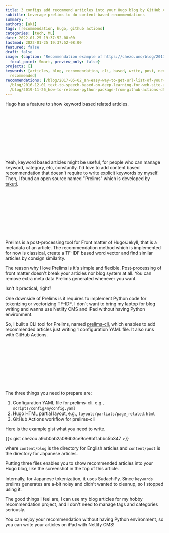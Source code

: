 ```yaml
---
title: 3 configs add recommend articles into your Hugo blog by GitHub Actions
subtitle: Leverage prelims to do content-based recommendations
summary: ''
authors: [aki]
tags: [recommendation, hugo, github actions]
categories: [tech, ML]
date: 2022-01-25 19:37:52-08:00
lastmod: 2022-01-25 19:37:52-08:00
featured: false
draft: false
image: {caption: 'Recommendation example of https://chezo.uno/blog/2017-07-24_simple-way-to-distribute-your-private-python-packages-within-your-organization-fb7af5dbd4c9/',
  focal_point: Smart, preview_only: false}
projects: []
keywords: [articles, blog, recommendation, cli, based, write, post, need, writing,
  recommended]
recommendations: [/blog/2017-05-02_an-easy-way-to-get-url-list-of-your-medium-publication-c60c61244101/,
  /blog/2016-12-01_text-to-speech-based-on-deep-learning-for-web-site-using-amazon-polly-and-ruby-adc1923212cb/,
  /blog/2019-11-26_how-to-release-python-package-from-github-actions-d5a1d8edba6e/]
---
```


Hugo has a feature to show keyword based related articles.

<div class="iframely-embed"><div class="iframely-responsive" style="height: 140px; padding-bottom: 0;"><a href="https://gohugo.io/content-management/related/" data-iframely-url="//iframely.net/q1grvUY?card=small"></a></div></div><script async src="//iframely.net/embed.js" charset="utf-8"></script>

Yeah, keyword based articles might be useful, for people who can manage keyword, category, etc, constantly.
I'd love to add content based recommendation that doesn't require to write explicit keywords by myself. Then, I found an open source named "Prelims" which is developed by [takuti](https://twitter.com/takuti).

<div class="iframely-embed"><div class="iframely-responsive" style="height: 140px; padding-bottom: 0;"><a href="https://github.com/takuti/prelims" data-iframely-url="//iframely.net/omDBVa8?card=small"></a></div></div><script async src="//iframely.net/embed.js" charset="utf-8"></script>

Prelims is a post-processing tool for Front matter of Hugo/Jekyll, that is a metadata of an article.
The recommendation method which is implemented for now is classical, create a TF-IDF based word vector and find similar articles by consign similarity.

The reason why I love Prelims is it's simple and flexible. Post-processing of front matter doesn't break your articles nor blog system at all. You can remove extra meta data Prelims generated whenever you want.

Isn't it practical, right?

One downside of Prelims is it requires to implement Python code for tokenizing or vectorizing TF-IDF. I don't want to bring my laptop for blog writing and wanna use Netlify CMS and iPad without having Python environment.

So, I built a CLI tool for Prelims, named [prelims-cli](https://github.com/chezou/prelims-cli), which enables to add recommended articles just writing 1 configuration YAML file. It also runs with GitHub Actions.

<div class="iframely-embed"><div class="iframely-responsive" style="height: 140px; padding-bottom: 0;"><a href="https://github.com/chezou/prelims-cli" data-iframely-url="//iframely.net/m9C9uKt?card=small"></a></div></div><script async src="//iframely.net/embed.js" charset="utf-8"></script>

The three things you need to prepare are:

1. Configuration YAML file for prelims-cli. e.g., `scripts/config/myconfig.yaml`
2. Hugo HTML partial layout, e.g., `layouts/partials/page_related.html`
3. GitHub Actions workflow for prelims-cli

Here is the example gist what you need to write.

{{< gist chezou a9cb0ab2a086b3ce9ce9bf1abbc5b347 >}}

where `content/blog` is the directory for English articles and `content/post` is the directory for Japanese articles.

Putting three files enables you to show recommended articles into your Hugo blog, like the screenshot in the top of this article.

Internally, for Japanese tokenization, it uses SudachiPy. Since `keywords` prelims generates are a-bit noisy and didn't wanted to cleanup, so I stopped using it.

The good things I feel are, I can use my blog articles for my hobby recommendation project, and I don't need to manage tags and categories seriously.

You can enjoy your recommendation without having Python environment, so you can write your articles on iPad with Netlify CMS!

